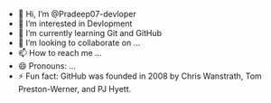 - 👋 Hi, I’m @Pradeep07-devloper
- 👀 I’m interested in Devlopment 
- 🌱 I’m currently learning Git and GitHub
- 💞️ I’m looking to collaborate on ...
- 📫 How to reach me ...
- 😄 Pronouns: ...
- ⚡ Fun fact: GitHub was founded in 2008 by Chris Wanstrath, Tom Preston-Werner, and PJ Hyett.

<!---
Pradeep07-devloper/Pradeep07-devloper is a ✨ special ✨ repository because its `README.md` (this file) appears on your GitHub profile.
You can click the Preview link to take a look at your changes.
--->
